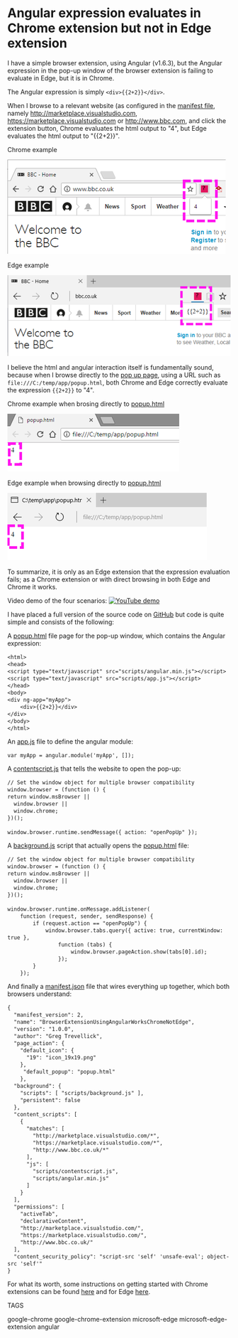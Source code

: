 # Angular expression evaluates in Chrome extension but not in Edge extension

I have a simple browser extension, using Angular (v1.6.3), but the Angular expression in the pop-up window of the browser extension is failing to evaluate in Edge, but it is in Chrome.

The Angular expression is simply ```<div>{{2+2}}</div>```.


When I browse to a relevant website (as configured in the [manifest file](https://github.com/GregTrevellick/BrowserExtensionUsingAngularWorksInChromeNotInEdge/blob/master/app/manifest.json), namely http://marketplace.visualstudio.com, https://marketplace.visualstudio.com or http://www.bbc.com, and click the extension button, Chrome evaluates the html output to "4", but Edge evaluates the html output to "{{2+2}}".    

Chrome example

![Chrome as a browser extension](ChromeExtension.png)

Edge example

![Edge as a browser extension](EdgeExtension.png)

I believe the html and angular interaction itself is fundamentally sound, because when I browse directly to the [pop up page](https://github.com/GregTrevellick/BrowserExtensionUsingAngularWorksInChromeNotInEdge/blob/master/app/popup.html), using a URL such as ```file:///C:/temp/app/popup.html```, both Chrome and Edge correctly evaluate the expression ```{{2+2}}``` to "4". 

Chrome example when brosing directly to [popup.html](https://github.com/GregTrevellick/BrowserExtensionUsingAngularWorksInChromeNotInEdge/blob/master/app/popup.html)

![Chrome direct browse to popup.html](ChromeDirect.png)

Edge example when browsing directly to [popup.html](https://github.com/GregTrevellick/BrowserExtensionUsingAngularWorksInChromeNotInEdge/blob/master/app/popup.html)

![Edge direct browse to popup.html](EdgeDirect.png)

To summarize, it is only as an Edge extension that the expression evaluation fails; as a Chrome extension or with direct browsing in both Edge and Chrome it works.

Video demo of the four scenarios:
[![YouTube demo](https://www.youtube.com/watch?v=MEk-0VzBGHo/0.jpg)](https://www.youtube.com/watch?v=MEk-0VzBGHo)

I have placed a full version of the source code on [GitHub](https://github.com/GregTrevellick/BrowserExtensionUsingAngularWorksInChromeNotInEdge) but code is quite simple and consists of the following:

A [popup.html](https://github.com/GregTrevellick/BrowserExtensionUsingAngularWorksInChromeNotInEdge/blob/master/app/popup.html) file page for the pop-up window, which contains the Angular expression:

    <html>
    <head>
    <script type="text/javascript" src="scripts/angular.min.js"></script>
    <script type="text/javascript" src="scripts/app.js"></script>
    </head>
    <body>
    <div ng-app="myApp">
        <div>{{2+2}}</div>
    </div>
    </body>
    </html>

An [app.js](https://github.com/GregTrevellick/BrowserExtensionUsingAngularWorksInChromeNotInEdge/blob/master/app/scripts/app.js) file to define the angular module:

    var myApp = angular.module('myApp', []);

A [contentscript.js](https://github.com/GregTrevellick/BrowserExtensionUsingAngularWorksInChromeNotInEdge/blob/master/app/scripts/contentscript.js) that tells the website to open the pop-up: 
 
    // Set the window object for multiple browser compatibility
    window.browser = (function () {
    return window.msBrowser ||
      window.browser ||
      window.chrome;
    })();

    window.browser.runtime.sendMessage({ action: "openPopUp" });


A [background.js](https://github.com/GregTrevellick/BrowserExtensionUsingAngularWorksInChromeNotInEdge/blob/master/app/scripts/background.js) script that actually opens the [popup.html](https://github.com/GregTrevellick/BrowserExtensionUsingAngularWorksInChromeNotInEdge/blob/master/app/popup.html) file:


    // Set the window object for multiple browser compatibility
    window.browser = (function () {
    return window.msBrowser ||
      window.browser ||
      window.chrome;
    })();
    
    window.browser.runtime.onMessage.addListener(
        function (request, sender, sendResponse) {
            if (request.action == "openPopUp") {
                window.browser.tabs.query({ active: true, currentWindow: true },
                    function (tabs) {
                        window.browser.pageAction.show(tabs[0].id);
                    });
            }
        });   

And finally a [manifest.json](https://github.com/GregTrevellick/BrowserExtensionUsingAngularWorksInChromeNotInEdge/blob/master/app/manifest.json) file that wires everything up together, which both browsers understand:

    {
      "manifest_version": 2,
      "name": "BrowserExtensionUsingAngularWorksChromeNotEdge",
      "version": "1.0.0",
      "author": "Greg Trevellick",
      "page_action": {
        "default_icon": {
          "19": "icon_19x19.png"
        },
         "default_popup": "popup.html"
        },
      "background": {
        "scripts": [ "scripts/background.js" ],
        "persistent": false
      },
      "content_scripts": [
        {
          "matches": [
            "http://marketplace.visualstudio.com/*",
            "https://marketplace.visualstudio.com/*",
            "http://www.bbc.co.uk/*"
          ],
          "js": [
            "scripts/contentscript.js",
            "scripts/angular.min.js"
          ]
        }
      ],
      "permissions": [
        "activeTab",
        "declarativeContent",
        "http://marketplace.visualstudio.com/",
        "https://marketplace.visualstudio.com/",
        "http://www.bbc.co.uk/"
      ],
      "content_security_policy": "script-src 'self' 'unsafe-eval'; object-src 'self'"
    }

For what its worth, some instructions on getting started with Chrome extensions can be found [here](https://developer.chrome.com/extensions/getstarted) and for Edge [here](https://channel9.msdn.com/Blogs/One-Dev-Minute/Debugging-Microsoft-Edge-Extensions).


TAGS

google-chrome 
google-chrome-extension
microsoft-edge
microsoft-edge-extension
angular
